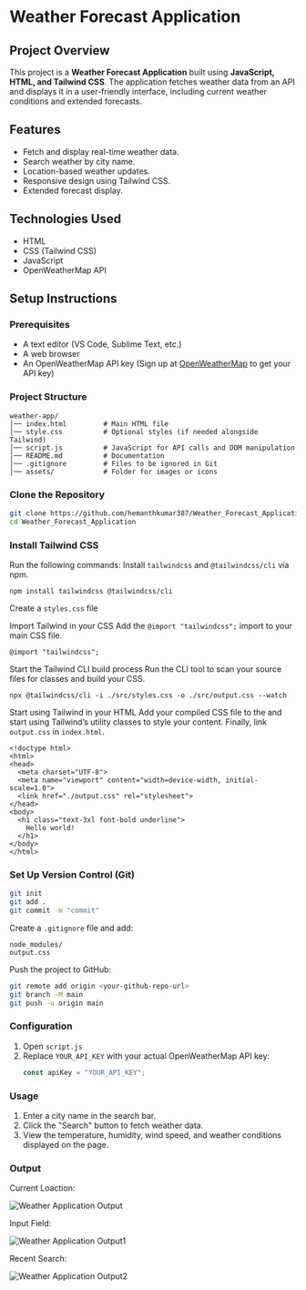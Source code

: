 # Weather Forecast Application

## Project Overview
This project is a **Weather Forecast Application** built using **JavaScript, HTML, and Tailwind CSS**. The application fetches weather data from an API and displays it in a user-friendly interface, including current weather conditions and extended forecasts.

## Features
- Fetch and display real-time weather data.
- Search weather by city name.
- Location-based weather updates.
- Responsive design using Tailwind CSS.
- Extended forecast display.

## Technologies Used
- HTML
- CSS (Tailwind CSS)
- JavaScript
- OpenWeatherMap API

## Setup Instructions

### Prerequisites
- A text editor (VS Code, Sublime Text, etc.)
- A web browser
- An OpenWeatherMap API key (Sign up at [OpenWeatherMap](https://openweathermap.org/) to get your API key)

### Project Structure
```
weather-app/
│── index.html         # Main HTML file
│── style.css          # Optional styles (if needed alongside Tailwind)
│── script.js          # JavaScript for API calls and DOM manipulation
│── README.md          # Documentation
│── .gitignore         # Files to be ignored in Git
│── assets/            # Folder for images or icons
```

### Clone the Repository
```sh
git clone https://github.com/hemanthkumar387/Weather_Forecast_Application
cd Weather_Forecast_Application
```

### Install Tailwind CSS

Run the following commands:
Install `tailwindcss` and `@tailwindcss/cli` via npm.
```
npm install tailwindcss @tailwindcss/cli
```
Create a `styles.css` file

Import Tailwind in your CSS
Add the `@import "tailwindcss";` import to your main CSS file.
```
@import "tailwindcss";
```
Start the Tailwind CLI build process
Run the CLI tool to scan your source files for classes and build your CSS.
```
npx @tailwindcss/cli -i ./src/styles.css -o ./src/output.css --watch

```
Start using Tailwind in your HTML
Add your compiled CSS file to the <head> and start using Tailwind’s utility classes to style your content.
Finally, link `output.css` in `index.html`.
```
<!doctype html>
<html>
<head>
  <meta charset="UTF-8">
  <meta name="viewport" content="width=device-width, initial-scale=1.0">
  <link href="./output.css" rel="stylesheet">
</head>
<body>
  <h1 class="text-3xl font-bold underline">
    Hello world!
  </h1>
</body>
</html>
```

### Set Up Version Control (Git)
```sh
git init
git add .
git commit -m "commit"
```
Create a `.gitignore` file and add:
```
node_modules/
output.css
```
Push the project to GitHub:
```sh
git remote add origin <your-github-repo-url>
git branch -M main
git push -u origin main
```

### Configuration

1. Open `script.js`
2. Replace `YOUR_API_KEY` with your actual OpenWeatherMap API key:
   ```js
   const apiKey = "YOUR_API_KEY";
   ```

### Usage
1. Enter a city name in the search bar.
2. Click the "Search" button to fetch weather data.
3. View the temperature, humidity, wind speed, and weather conditions displayed on the page.


### Output
Current Loaction:

![Weather Application Output](https://github.com/user-attachments/assets/c2faabe3-7cc5-49f4-b860-d2b01fa3b937)

Input Field:

![Weather Application Output1](https://github.com/user-attachments/assets/342b07a8-50e4-4035-8844-bd45bd6333fc)

Recent Search:

![Weather Application Output2](https://github.com/user-attachments/assets/1c718c72-4a60-4363-a1ef-8a0955399864)




